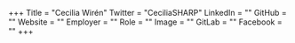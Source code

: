 +++
Title = "Cecilia Wirén"
Twitter = "CeciliaSHARP"
LinkedIn = ""
GitHub = ""
Website = ""
Employer = ""
Role = ""
Image = ""
GitLab = ""
Facebook = ""
+++
